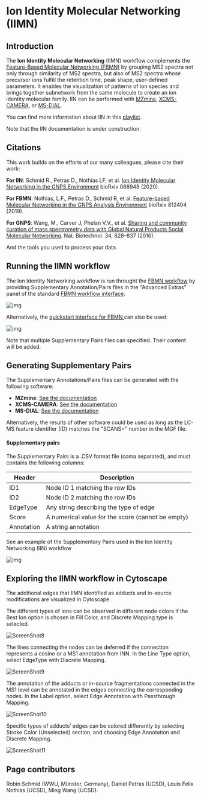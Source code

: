 # Ion Identity Molecular Networking (IIMN)

## Introduction

The **Ion Identity Molecular Networking** (IIMN) workflow complements the [Feature-Based Molecular Networking (FBMN)](featurebasedmolecularnetworking.md) by grouping MS2 spectra not only through similarity of MS2 spectra, but also of MS2 spectra whose precursor ions fulfill the retention time, peak shape, user-defined parameters. It enables the visualization of patterns of ion species and brings together subnetwork from the same molecule to create an ion identity molecular family. IIN can be performed with [MZmine](fbmn-iin-mzmine.md), [XCMS-CAMERA](fbmn-iin-xcms.md), or [MS-DIAL](fbmn-iin-msdial.md).

You can find more information about IIN in this [playlist](https://www.youtube.com/playlist?list=PL4L2Xw5k8ITyxSyBdrcv70LDKsP8QNuyN).

Note that the IIN documentation is under construction. 

## Citations

This work builds on the efforts of our many colleagues, please cite their work:

**For IIN**: Schmid R., Petras D., Nothias LF, et al. [Ion Identity Molecular Networking in the GNPS Environment](https://www.biorxiv.org/content/10.1101/2020.05.11.088948v1) bioRxiv 088948 (2020).

**For FBMN**: Nothias, L.F., Petras D., Schmid R, et al. [Feature-based Molecular Networking in the GNPS Analysis Environment](https://www.biorxiv.org/content/10.1101/812404v1) bioRxiv 812404 (2019).

**For GNPS**: Wang, M., Carver J, Phelan V.V., et al. [Sharing and community curation of mass spectrometry data with Global Natural Products Social Molecular Networking](https://doi.org/10.1038/nbt.3597). Nat. Biotechnol. 34, 828–837 (2016).

And the tools you used to process your data.

## Running the IIMN workflow

The Ion Identity Networking workflow is run throught the [FBMN workflow](featurebasedmolecularnetworking.md) by providing Supplementary Annotation/Pairs files in the "Advanced Extras" panel of the standard [FBMN workflow interface](featurebasedmolecularnetworking.md).

![img](img/iin/iin_supplementary_pairs.png)

Alternatively, the [quickstart interface for FBMN ](https://gnps-quickstart.ucsd.edu/featurebasednetworking) can also be used:

![img](img/iin/quickstart_iin_clear.png)

Note that multiple Supplementary Pairs files can specified. Their content will be added.

## Generating Supplementary Pairs

The Supplementary Annotations/Pairs files can be generated with the following software:

- **MZmine**: [See the documentation](fbmn-iin-mzmine.md)
- **XCMS-CAMERA**: [See the documentation](fbmn-iin-xcms.md)
- **MS-DIAL**: [See the documentation](fbmn-iin-msdial.md)

Alternatively, the results of other software could be used as long as the LC-MS feature identifier (ID) matches the "SCANS=" number in the MGF file.

#### Supplementary pairs

The Supplementary Pairs is a .CSV format file (coma separated), and must contains the following columns:

| Header        | Description |
| ------------- |-------------|
| ID1 | Node ID 1 matching the row IDs |
| ID2 | Node ID 2 matching the row IDs |
| EdgeType | Any string describing the type of edge |
| Score | A numerical value for the score (cannot be empty) |
| Annotation | A string annotation |

See an example of the Supplementary Pairs used in the Ion Identity Networking (IIN) workflow

![img](img/featurebasedmolecularnetworking/fbmn_iin_edges.PNG)


## Exploring the IIMN workflow in Cytoscape

The additional edges that IIMN identified as adducts and in-source modifications are visualized in Cytoscape.
 
The different types of ions can be observed in different node colors if the Best Ion option is chosen in Fill Color, and Discrete Mapping type is selected.

![ScreenShot8](img/iin/ScreenShot8.png)

The lines connecting the nodes can be deferred if the connection represents a cosine or a MS1 annotation from INN. In the Line Type option, select EdgeType with Discrete Mapping.

![ScreenShot9](img/iin/ScreenShot9.png)

The annotation of the adducts or in-source fragmentations connected in the MS1 level can be annotated in the edges connecting the corresponding nodes. In the Label option, select Edge Annotation with Passthrough Mapping.


![ScreenShot10](img/iin/ScreenShot10.png)

Specific types of adducts’ edges can be colored differently by selecting Stroke Color (Unselected) section, and choosing Edge Annotation and Discrete Mapping.

![ScreenShot11](img/iin/ScreenShot11.png)


## Page contributors
Robin Schmid (WWU, Münster, Germany), Daniel Petras (UCSD), Louis Felix Nothias (UCSD), Ming Wang (UCSD).
